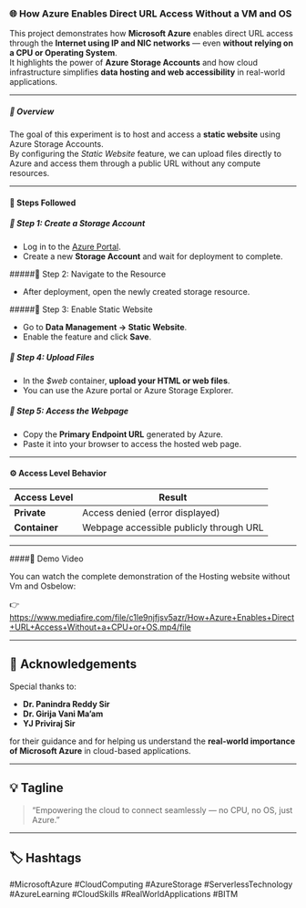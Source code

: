 ### 🌐 How Azure Enables Direct URL Access Without a VM and OS

This project demonstrates how **Microsoft Azure** enables direct URL access through the **Internet using IP and NIC networks** — even **without relying on a CPU or Operating System**.  
It highlights the power of **Azure Storage Accounts** and how cloud infrastructure simplifies **data hosting and web accessibility** in real-world applications.

---

##### 🚀 Overview

The goal of this experiment is to host and access a **static website** using Azure Storage Accounts.  
By configuring the *Static Website* feature, we can upload files directly to Azure and access them through a public URL without any compute resources.

---

#### 🧭 Steps Followed

##### 🔹 Step 1: Create a Storage Account
- Log in to the [Azure Portal](https://portal.azure.com/).  
- Create a new **Storage Account** and wait for deployment to complete.

#####🔹 Step 2: Navigate to the Resource
- After deployment, open the newly created storage resource.

#####🔹 Step 3: Enable Static Website
- Go to **Data Management → Static Website**.  
- Enable the feature and click **Save**.

##### 🔹 Step 4: Upload Files
- In the *$web* container, **upload your HTML or web files**.  
- You can use the Azure portal or Azure Storage Explorer.

##### 🔹 Step 5: Access the Webpage
- Copy the **Primary Endpoint URL** generated by Azure.  
- Paste it into your browser to access the hosted web page.

---

#### ⚙️ Access Level Behavior

| Access Level | Result |
|---------------|--------|
| **Private**   | Access denied (error displayed) |
| **Container** | Webpage accessible publicly through URL |

---

####🎥 Demo Video

You can watch the complete demonstration of the Hosting website without Vm and Osbelow:  

👉 
https://www.mediafire.com/file/c1le9njfjsv5azr/How+Azure+Enables+Direct+URL+Access+Without+a+CPU+or+OS.mp4/file

---

## 🙏 Acknowledgements

Special thanks to:  
- **Dr. Panindra Reddy Sir**  
- **Dr. Girija Vani Ma’am**  
- **YJ Priviraj Sir**  

for their guidance and for helping us understand the **real-world importance of Microsoft Azure** in cloud-based applications.

---

## 💡 Tagline

> “Empowering the cloud to connect seamlessly — no CPU, no OS, just Azure.”

---

## 🏷️ Hashtags

#MicrosoftAzure #CloudComputing #AzureStorage #ServerlessTechnology #AzureLearning #CloudSkills #RealWorldApplications #BITM
